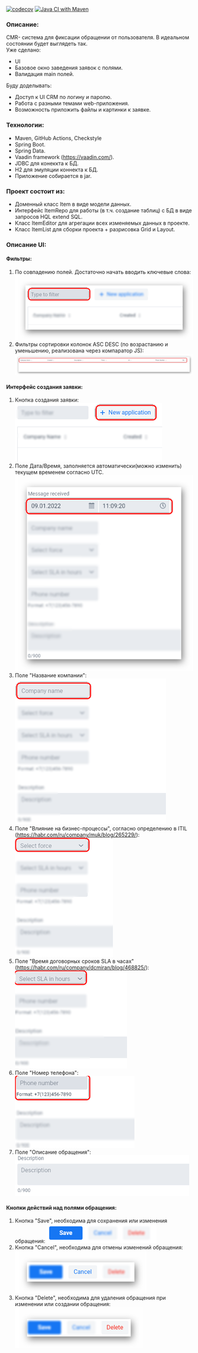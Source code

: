 [![codecov](https://codecov.io/gh/Temzor/tracker_webapp/branch/master/graph/badge.svg?token=yehN6sL6mU)](https://codecov.io/gh/Temzor/tracker_webapp)
[![Java CI with Maven](https://github.com/Temzor/tracker_webapp/actions/workflows/maven.yml/badge.svg)](https://github.com/Temzor/job4j_grabber/actions/workflows/maven.yml)

### Описание:
CMR- система для фиксации обращении от пользователя. В идеальном состоянии будет выглядеть так. \
Уже сделано:
* UI
* Базовое окно заведения заявок с полями. 
* Валидация main полей. 

Буду доделывать:
* Доступ к UI CRM по логину и паролю.
* Работа с разными темами web-приложения.
* Возможность приложить файлы и картинки к заявке.

### Технологии:
* Maven, GitHub Actions, Checkstyle
* Spring Boot.
* Spring Data.
* Vaadin framework (https://vaadin.com/).
* JDBC для конеккта к БД.
* H2 для эмуляции коннекта к БД.
* Приложение собирается в jar.

### Проект состоит из:
* Доменный класс Item в виде модели данных.
* Интерфейс ItemRepo для работы (в т.ч. создание таблиц) с БД в виде запросов HQL extend SQL.
* Класс ItemEditor для агрегации всех изменяемых данных в проекте.
* Класс ItemList для сборки проекта + разрисовка Grid и Layout. 

### Описание UI:
#### Фильтры:
1) По совпадению полей. Достаточно начать вводить ключевые слова:
![Фильтр по ключам](https://github.com/Temzor/tracker_webapp/blob/master/src/Images/Filters_1.png)
2) Фильтры сортировки колонок ASC DESC (по возрастанию и уменьшению, реализована через компаратор JS):
![Фильтры ASC DESC](https://github.com/Temzor/tracker_webapp/blob/master/src/Images/Filters_2.png)

#### Интерфейс создания заявки:
1) Кнопка создания заявки:
![Создание заявки](https://github.com/Temzor/tracker_webapp/blob/master/src/Images/Created_1.png)
2) Поле Дата/Время, заполняется автоматически(можно изменить) текущем временем согласно UTC.
![Поле Дата/Время](https://github.com/Temzor/tracker_webapp/blob/master/src/Images/Created_DateTime.png)
3) Поле "Название компании":
![Поле "Название компании"](https://github.com/Temzor/tracker_webapp/blob/master/src/Images/Created_CompanyName.png)
4) Поле "Влияние на бизнес-процессы", согласно определению в ITIL (https://habr.com/ru/company/muk/blog/265229/):
![Поле "Влияние на бизнес-процессы"](https://github.com/Temzor/tracker_webapp/blob/master/src/Images/Created_Force.png)
5) Поле "Время договорных сроков SLA в часах"(https://habr.com/ru/company/dcmiran/blog/468825/):
![Поле "Время договорных сроков SLA в часах](https://github.com/Temzor/tracker_webapp/blob/master/src/Images/Created_SLA.png)
6) Поле "Номер телефона":
![Поле "Номер телефона"](https://github.com/Temzor/tracker_webapp/blob/master/src/Images/Created_PhoneNumber.png)
7) Поле "Описание обращения":
![Поле "Описание обращения"](https://github.com/Temzor/tracker_webapp/blob/master/src/Images/Created_Description.png)

#### Кнопки действий над полями обращения:
1) Кнопка "Save", необходима для сохранения или изменения обращения:
![Кнопка "Save"](https://github.com/Temzor/tracker_webapp/blob/master/src/Images/Button_Save.png)
2) Кнопка "Cancel", необходима для отмены изменений обращения:
![Кнопка "Cancel"](https://github.com/Temzor/tracker_webapp/blob/master/src/Images/Button_Cancel.png)
3) Кнопка "Delete", необходима для удаления обращения при изменении или создании обращения:
![Кнопка "Delete"](https://github.com/Temzor/tracker_webapp/blob/master/src/Images/Button_Delete.png)
